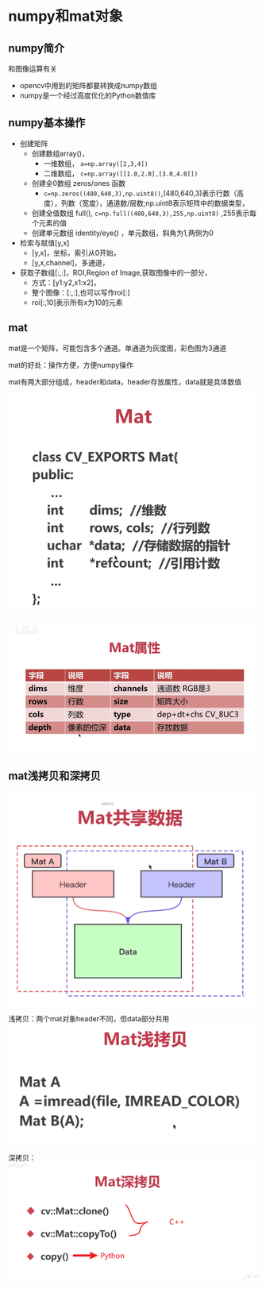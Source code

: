 # numpy和mat对象

## numpy简介
和图像运算有关

- opencv中用到的矩阵都要转换成numpy数组
- numpy是一个经过高度优化的Python数值库

## numpy基本操作

- 创建矩阵
  - 创建数组array()，
    - 一维数组， `a=np.array([2,3,4])`
    - 二维数组， `c=np.array([[1.0,2.0],[3.0,4.0]])`
  - 创建全0数组 zeros/ones 函数
    - `c=np.zeros((480,640,3),np.uint8))`,(480,640,3)表示行数（高度），列数（宽度），通道数/层数;np.uint8表示矩阵中的数据类型，
  - 创建全值数组 full(), `c=np.full((480,640,3),255,np.uint8)` ,255表示每个元素的值
  - 创建单元数组 identity/eye()  ，单元数组，斜角为1,两侧为0
- 检索与赋值[y,x]
  - [y,x]，坐标，索引从0开始，
  - [y,x,channel]，多通道，
- 获取子数组[:,:]，ROI,Region of Image,获取图像中的一部分，
  - 方式：[y1:y2,x1:x2]，
  - 整个图像：[:,:],也可以写作roi[:]
  - roi[:,10]表示所有x为10的元素

## mat

mat是一个矩阵，可能包含多个通道。单通道为灰度图，彩色图为3通道

mat的好处：操作方便，方便numpy操作

mat有两大部分组成，header和data，header存放属性，data就是具体数值

![img_2.png](img_2.png)

![img_3.png](img_3.png)

## mat浅拷贝和深拷贝

![img_4.png](img_4.png)

浅拷贝：两个mat对象header不同，但data部分共用
![img_5.png](img_5.png)

深拷贝：
![img_6.png](img_6.png)

